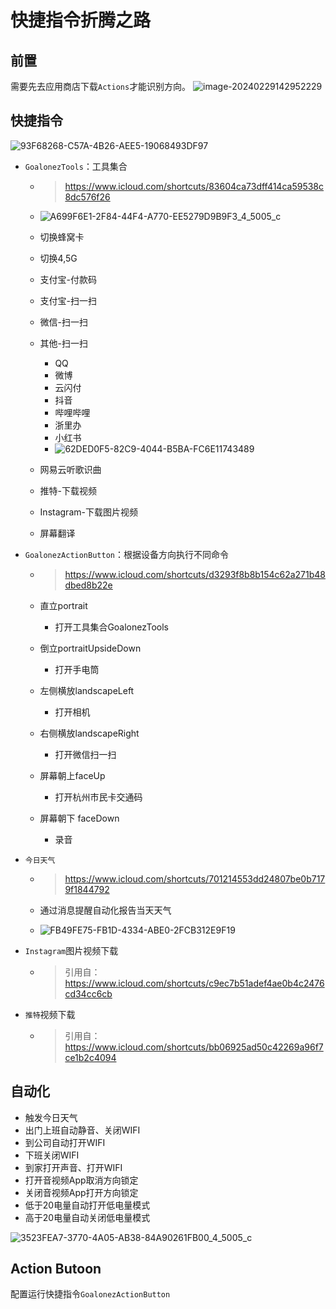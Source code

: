 # 快捷指令折腾之路

## 前置

需要先去应用商店下载`Actions`才能识别方向。
![image-20240229142952229](../public/assets/image-20240229142952229.png)

## 快捷指令

![93F68268-C57A-4B26-AEE5-19068493DF97](../public/assets/93F68268-C57A-4B26-AEE5-19068493DF97.png)

- `GoalonezTools`：工具集合

  - > https://www.icloud.com/shortcuts/83604ca73dff414ca59538c8dc576f26

  - ![A699F6E1-2F84-44F4-A770-EE5279D9B9F3_4_5005_c](../public/assets/A699F6E1-2F84-44F4-A770-EE5279D9B9F3_4_5005_c.jpg)

  - 切换蜂窝卡

  - 切换4,5G

  - 支付宝-付款码

  - 支付宝-扫一扫

  - 微信-扫一扫

  - 其他-扫一扫

    - QQ
    - 微博
    - 云闪付
    - 抖音
    - 哔哩哔哩
    - 浙里办
    - 小红书
    - ![62DED0F5-82C9-4044-B5BA-FC6E11743489](../public/assets/62DED0F5-82C9-4044-B5BA-FC6E11743489.png)

  - 网易云听歌识曲

  - 推特-下载视频

  - Instagram-下载图片视频

  - 屏幕翻译

- `GoalonezActionButton`：根据设备方向执行不同命令

  - > https://www.icloud.com/shortcuts/d3293f8b8b154c62a271b48dbed8b22e

  - 直立portrait

    - 打开工具集合GoalonezTools

  - 倒立portraitUpsideDown

    - 打开手电筒

  - 左侧横放landscapeLeft

    - 打开相机

  - 右侧横放landscapeRight

    - 打开微信扫一扫

  - 屏幕朝上faceUp

    - 打开杭州市民卡交通码

  - 屏幕朝下 faceDown

    - 录音

- `今日天气`

  - > https://www.icloud.com/shortcuts/701214553dd24807be0b7179f1844792

  - 通过消息提醒自动化报告当天天气

  - ![FB49FE75-FB1D-4334-ABE0-2FCB312E9F19](../public/assets/FB49FE75-FB1D-4334-ABE0-2FCB312E9F19.png)

- `Instagram`图片视频下载

  - > 引用自：https://www.icloud.com/shortcuts/c9ec7b51adef4ae0b4c2476cd34cc6cb

- `推特`视频下载

  - > 引用自：https://www.icloud.com/shortcuts/bb06925ad50c42269a96f7ce1b2c4094

## 自动化

- 触发今日天气
- 出门上班自动静音、关闭WIFI
- 到公司自动打开WIFI
- 下班关闭WIFI
- 到家打开声音、打开WIFI
- 打开音视频App取消方向锁定
- 关闭音视频App打开方向锁定
- 低于20电量自动打开低电量模式
- 高于20电量自动关闭低电量模式

![3523FEA7-3770-4A05-AB38-84A90261FB00_4_5005_c](../public/assets/3523FEA7-3770-4A05-AB38-84A90261FB00_4_5005_c.jpg)

## Action Butoon

配置运行快捷指令`GoalonezActionButton`

<gitalk/>